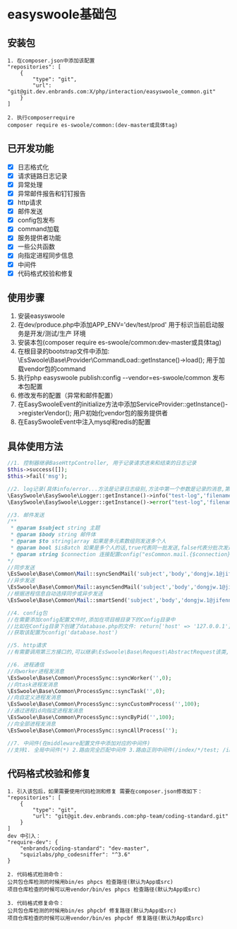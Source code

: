 # easyswoole基础包

## 安装包
```
1. 在composer.json中添加该配置
"repositories": [
    {
        "type": "git",
        "url": "git@git.dev.enbrands.com:X/php/interaction/easyswoole_common.git"
    }
]

2. 执行composerrequire
composer require es-swoole/common:(dev-master或具体tag)
```

## 已开发功能
- [x] 日志格式化
- [x] 请求链路日志记录
- [x] 异常处理
- [x] 异常邮件报告和钉钉报告
- [x] http请求
- [x] 邮件发送
- [x] config包发布
- [x] command加载
- [x] 服务提供者功能
- [x] 一些公共函数
- [x] 向指定进程同步信息
- [x] 中间件
- [x] 代码格式校验和修复

## 使用步骤
1. 安装easyswoole
2. 在dev/produce.php中添加APP_ENV='dev/test/prod' 用于标识当前启动服务是开发/测试/生产 环境
3. 安装本包(composer require es-swoole/common:dev-master或具体tag)
4. 在根目录的bootstrap文件中添加:
\EsSwoole\Base\Provider\CommandLoad::getInstance()->load(); 用于加载vendor包的command
5. 执行php easyswoole publish:config --vendor=es-swoole/common 发布本包配置
6. 修改发布的配置（异常和邮件配置）
7. 在EasySwooleEvent的initialize方法中添加ServiceProvider::getInstance()->registerVendor(); 用户初始化vendor包的服务提供者
8. 在EasySwooleEvent中注入mysql和redis的配置


## 具体使用方法
```php
//1. 控制器继承BaseHttpController, 用于记录请求进来和结束的日志记录
$this->success([]);
$this->fail('msg');

//2. log记录(具体info/error...方法是记录日志级别,方法中第一个参数是记录的消息,第二个参数是文件名)
\EasySwoole\EasySwoole\Logger::getInstance()->info("test-log",'filename');
\EasySwoole\EasySwoole\Logger::getInstance()->error("test-log",'filename');

//3. 邮件发送
/**
 * @param $subject string 主题
 * @param $body string 邮件体
 * @param $to string|array 如果是多元素数组则发送多个人
 * @param bool $isBatch 如果是多个人的话,true代表同一批发送,false代表分批次发送
 * @param string $connection 连接配置config("esCommon.mail.{$connection}")
*/
//同步发送
\EsSwoole\Base\Common\Mail::syncSendMail('subject','body','dongjw.1@jifenn.com',true,'default');
//异步发送
\EsSwoole\Base\Common\Mail::asyncSendMail('subject','body','dongjw.1@jifenn.com',true,'default');
//根据进程信息自动选择同步或异步发送
\EsSwoole\Base\Common\Mail::smartSend('subject','body','dongjw.1@jifenn.com',true,'default');

//4. config包
//在需要添加config配置文件时,添加在项目根目录下的Config目录中
//比如在Config目录下创建了database.php的文件: return['host' => '127.0.0.1']
//获取该配置为config('database.host')

//5. http请求
//有需要调用第三方接口的,可以继承\EsSwoole\Base\Request\AbstractRequest该类,请求结束会自动记录响应日志

//6. 进程通信
//向worker进程发消息
\EsSwoole\Base\Common\ProcessSync::syncWorker('',0);
//向task进程发消息
\EsSwoole\Base\Common\ProcessSync::syncTask('',0);
//向自定义进程发消息
\EsSwoole\Base\Common\ProcessSync::syncCustomProcess('',100);
//通过进程id向指定进程发消息
\EsSwoole\Base\Common\ProcessSync::syncByPid('',100);
//向全部进程发消息
\EsSwoole\Base\Common\ProcessSync::syncAllProcess('');

//7. 中间件(在middleware配置文件中添加对应的中间件)
//支持1. 全局中间件(*) 2.路由完全匹配中间件 3.路由正则中间件(/index/*/test; /index*; /index/te*/dong$)
```

## 代码格式校验和修复
```
1. 引入该包后，如果需要使用代码检测和修复 需要在composer.json修改如下：
"repositories": [
    {
        "type": "git",
        "url": "git@git.dev.enbrands.com:php-team/coding-standard.git"
    }
]
dev 中引入：
"require-dev": {
    "enbrands/coding-standard": "dev-master",
    "squizlabs/php_codesniffer": "^3.6"
}

2. 代码格式检测命令：
公共包仓库检测的时候用bin/es phpcs 检查路径(默认为App或src)
项目仓库检查的时候可以用vendor/bin/es phpcs 检查路径(默认为App或src)

3. 代码格式修复命令：
公共包仓库检测的时候用bin/es phpcbf 修复路径(默认为App或src)
项目仓库检查的时候可以用vendor/bin/es phpcbf 修复路径(默认为App或src)
```